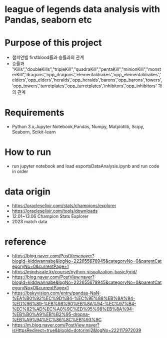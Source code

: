 # league of legends data analysis with Pandas, seaborn etc

# Purpose of this project
 - 챔피언별 firstblood률과 승률과의 관계
 - 승률과
"Kills","doubleKills","tripleKill","quadraKill","pentaKill","minionKill","monsterKill",'dragons','opp_dragons','elementaldrakes','opp_elementaldrakes','elders','opp_elders','heralds','opp_heralds','barons','opp_barons','towers','opp_towers','turretplates','opp_turretplates','inhibitors','opp_inhibitors' 과의 관계

# Requirements
 - Python 3.x,Jupyter Notebook,Pandas, Numpy, Matplotlib, Scipy, Seaborn, Scikit-learn

# How to run
 - run jupyter notebook and load esportsDataAnalysis.ipynb and run code in order

# data origin
- https://oracleselixir.com/stats/champions/explorer
- https://oracleselixir.com/tools/downloads
- 12.01~13.06 Champion Stats Explorer
 - 2023 match data

# reference
 - https://blog.naver.com/PostView.naver?blogId=kiddwannabe&logNo=222655678945&categoryNo=0&parentCategoryNo=0&currentPage=1
 - https://mindscale.kr/course/python-visualization-basic/grid/
 - https://blog.naver.com/PostView.naver?blogId=kiddwannabe&logNo=222655678945&categoryNo=0&parentCategoryNo=0&currentPage=1
 - https://bskyvision.com/entry/pandas-NaN-%EA%B0%92%EC%9D%B4-%EC%9E%88%EB%8A%94-%ED%96%89-%EB%98%90%EB%8A%94-%EC%97%B4-%EC%82%AD%EC%A0%9C%ED%95%98%EB%8A%94-%EB%B0%A9%EB%B2%95-dropna-%EB%A9%94%EC%86%8C%EB%93%9C
 - https://m.blog.naver.com/PostView.naver?isHttpsRedirect=true&blogId=dotorimj2&logNo=222117972039

